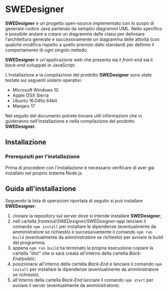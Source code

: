 # SWEDesigner
**SWEDesigner** è un progetto open-source implementato con lo scopo di generare codice Java partendo da semplici diagrammi UML.
Nello specifico è possibile andare a creare un diagramma delle classi per delineare l'architettura generale e successivamente un diagramma delle attività (con qualche modifica rispetto a quello previsto dallo standard) per definire il comportamento di ogni singolo metodo.

**SWEDesigner** è un'applicazione web che presenta sia il *front-end* sia il *back-end* sviluppati in JavaScript.

L'installazione e la compilazione del prodotto **SWEDesigner** sono state testate sui seguenti sistemi operativi:

  - Microsoft Windows 10
  - Apple OSX Sierra
  - Ubuntu 16.04lts 64bit
  - Manjaro 17

Nel seguito del documento potrete trovare utili informazioni che vi guideranno nell'installazione e nella compilazione del prodotto **SWEDesigner**.

## Installazione
### Prerequisiti per l'installazione
Prima di procedere con l'installazione è necessario verificare di aver già installato nel proprio sistema Node.js.

## Guida all'installazione
Seguendo la lista di operazioni riportata di seguito si può installare **SWEDesigner**:

  1. clonare la repository sul server dove si intende installare **SWEDesigner**;
  2. nell cartella *frontend/SWEDesigner/SWEDesigner-app* lanciare il comando `npm install` per installare le dipendenze (eventualmente da amministratore se richiesto) e successivamente il comando `npm run build` (eventualmente da amministratore se richiesto) per avviare la build del programma;
  3. appena `npm run build` ha terminato la propria esecuzione copiare la cartella *"dist"* che si sarà creata all'interno della cartella *Back-End/public*;
  4. posizionarsi all'interno della cartella *Back-End* e lanciare il comando `npm install` per installare le dipendenze (eventualmente da amministratore se richiesto);
  5. all'interno della cartella *Back-End* lanciare il comando `npm start` per avviare il server (eventualmente da amministratore).
